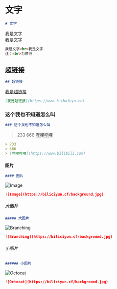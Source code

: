 # 文字

``` Markdown
# 文字
```

我是文字<br>我是文字

``` Markdown
我是文字<br>我是文字
注：<br>为换行
```

## 超链接

``` Markdown
## 超链接
```

[我是超链接](https://www.fuibafuyu.cn)

``` Markdown
[我是超链接](https://www.fuibafuyu.cn)
```

### 这个我也不知道怎么叫

``` Markdown
### 这个我也不知道怎么叫
```

> 233
> 666
> [哔哩哔哩](https://www.bilibili.com)

``` Markdown
> 233
> 666
> [哔哩哔哩](https://www.bilibili.com)
```

#### 图片

``` Markdown
#### 图片
```

![Image](https://biliciyun.cf/background.jpg)

``` Markdown
![Image](https://biliciyun.cf/background.jpg)
```

##### 大图片

``` Markdown
##### 大图片
```
![Branching](https://biliciyun.cf/background.jpg)

``` Markdown
![Branching](https://biliciyun.cf/background.jpg)
```

###### 小图片

``` Markdown
###### 小图片
```

![Octocat](https://biliciyun.cf/background.jpg)

``` Markdown
![Octocat](https://biliciyun.cf/background.jpg)
```
